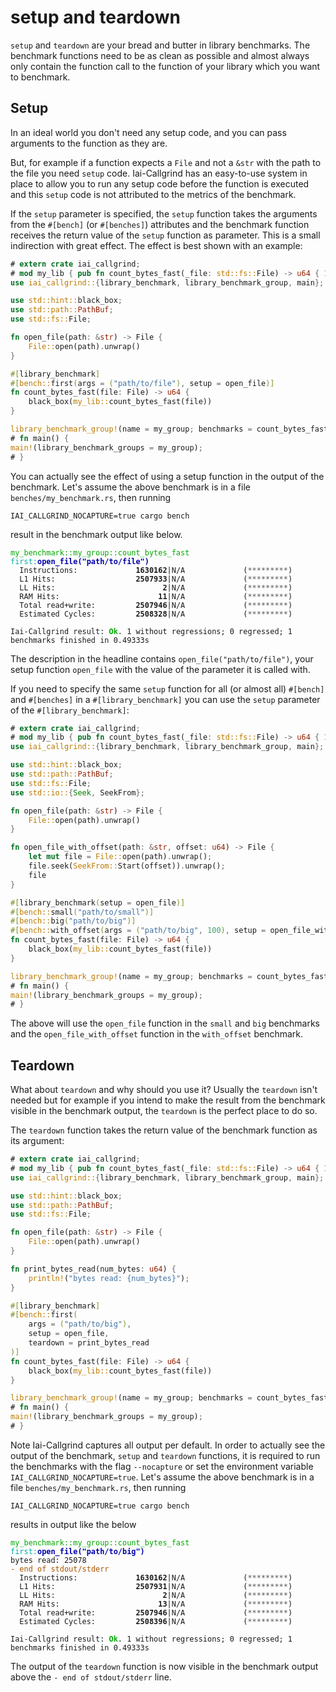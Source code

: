 <!-- markdownlint-disable MD041 MD033 -->

# setup and teardown

`setup` and `teardown` are your bread and butter in library benchmarks. The
benchmark functions need to be as clean as possible and almost always only
contain the function call to the function of your library which you want to
benchmark.

## Setup

In an ideal world you don't need any setup code, and you can pass arguments to
the function as they are.

But, for example if a function expects a `File` and not a `&str` with the path
to the file you need `setup` code. Iai-Callgrind has an easy-to-use system in
place to allow you to run any setup code before the function is executed and
this `setup` code is not attributed to the metrics of the benchmark.

If the `setup` parameter is specified, the `setup` function takes the arguments
from the `#[bench]` (or `#[benches]`) attributes and the benchmark function
receives the return value of the `setup` function as parameter. This is a small
indirection with great effect. The effect is best shown with an example:

```rust
# extern crate iai_callgrind;
# mod my_lib { pub fn count_bytes_fast(_file: std::fs::File) -> u64 { 1 } }
use iai_callgrind::{library_benchmark, library_benchmark_group, main};

use std::hint::black_box;
use std::path::PathBuf;
use std::fs::File;

fn open_file(path: &str) -> File {
    File::open(path).unwrap()
}

#[library_benchmark]
#[bench::first(args = ("path/to/file"), setup = open_file)]
fn count_bytes_fast(file: File) -> u64 {
    black_box(my_lib::count_bytes_fast(file))
}

library_benchmark_group!(name = my_group; benchmarks = count_bytes_fast);
# fn main() {
main!(library_benchmark_groups = my_group);
# }
```

You can actually see the effect of using a setup function in the output of the
benchmark. Let's assume the above benchmark is in a file
`benches/my_benchmark.rs`, then running

```shell
IAI_CALLGRIND_NOCAPTURE=true cargo bench
```

result in the benchmark output like below.

<pre><code class="hljs"><span style="color:#0A0">my_benchmark::my_group::count_bytes_fast</span> <span style="color:#0AA">first</span><span style="color:#0AA">:</span><b><span style="color:#00A">open_file("path/to/file")</span></b>
  Instructions:     <b>        1630162</b>|N/A             (<span style="color:#555">*********</span>)
  L1 Hits:          <b>        2507933</b>|N/A             (<span style="color:#555">*********</span>)
  LL Hits:          <b>              2</b>|N/A             (<span style="color:#555">*********</span>)
  RAM Hits:         <b>             11</b>|N/A             (<span style="color:#555">*********</span>)
  Total read+write: <b>        2507946</b>|N/A             (<span style="color:#555">*********</span>)
  Estimated Cycles: <b>        2508328</b>|N/A             (<span style="color:#555">*********</span>)

Iai-Callgrind result: <b><span style="color:#0A0">Ok</span></b>. 1 without regressions; 0 regressed; 1 benchmarks finished in 0.49333s</code></pre>

The description in the headline contains `open_file("path/to/file")`, your setup
function `open_file` with the value of the parameter it is called with.

If you need to specify the same `setup` function for all (or almost all)
`#[bench]` and `#[benches]` in a `#[library_benchmark]` you can use the `setup`
parameter of the `#[library_benchmark]`:

```rust
# extern crate iai_callgrind;
# mod my_lib { pub fn count_bytes_fast(_file: std::fs::File) -> u64 { 1 } }
use iai_callgrind::{library_benchmark, library_benchmark_group, main};

use std::hint::black_box;
use std::path::PathBuf;
use std::fs::File;
use std::io::{Seek, SeekFrom};

fn open_file(path: &str) -> File {
    File::open(path).unwrap()
}

fn open_file_with_offset(path: &str, offset: u64) -> File {
    let mut file = File::open(path).unwrap();
    file.seek(SeekFrom::Start(offset)).unwrap();
    file
}

#[library_benchmark(setup = open_file)]
#[bench::small("path/to/small")]
#[bench::big("path/to/big")]
#[bench::with_offset(args = ("path/to/big", 100), setup = open_file_with_offset)]
fn count_bytes_fast(file: File) -> u64 {
    black_box(my_lib::count_bytes_fast(file))
}

library_benchmark_group!(name = my_group; benchmarks = count_bytes_fast);
# fn main() {
main!(library_benchmark_groups = my_group);
# }
```

The above will use the `open_file` function in the `small` and `big` benchmarks
and the `open_file_with_offset` function in the `with_offset` benchmark.

## Teardown

What about `teardown` and why should you use it? Usually the `teardown` isn't
needed but for example if you intend to make the result from the benchmark
visible in the benchmark output, the `teardown` is the perfect place to do so.

The `teardown` function takes the return value of the benchmark function as its
argument:

```rust
# extern crate iai_callgrind;
# mod my_lib { pub fn count_bytes_fast(_file: std::fs::File) -> u64 { 1 } }
use iai_callgrind::{library_benchmark, library_benchmark_group, main};

use std::hint::black_box;
use std::path::PathBuf;
use std::fs::File;

fn open_file(path: &str) -> File {
    File::open(path).unwrap()
}

fn print_bytes_read(num_bytes: u64) {
    println!("bytes read: {num_bytes}");
}

#[library_benchmark]
#[bench::first(
    args = ("path/to/big"),
    setup = open_file,
    teardown = print_bytes_read
)]
fn count_bytes_fast(file: File) -> u64 {
    black_box(my_lib::count_bytes_fast(file))
}

library_benchmark_group!(name = my_group; benchmarks = count_bytes_fast);
# fn main() {
main!(library_benchmark_groups = my_group);
# }
```

Note Iai-Callgrind captures all output per default. In order to actually see the
output of the benchmark, `setup` and `teardown` functions, it is required to run
the benchmarks with the flag `--nocapture` or set the environment variable
`IAI_CALLGRIND_NOCAPTURE=true`. Let's assume the above benchmark is in a file
`benches/my_benchmark.rs`, then running

```shell
IAI_CALLGRIND_NOCAPTURE=true cargo bench
```

results in output like the below

<pre><code class="hljs"><span style="color:#0A0">my_benchmark::my_group::count_bytes_fast</span> <span style="color:#0AA">first</span><span style="color:#0AA">:</span><b><span style="color:#00A">open_file("path/to/big")</span></b>
bytes read: 25078
<span style="color:#A50">-</span> <span style="color:#A50">end of stdout/stderr</span>
  Instructions:     <b>        1630162</b>|N/A             (<span style="color:#555">*********</span>)
  L1 Hits:          <b>        2507931</b>|N/A             (<span style="color:#555">*********</span>)
  LL Hits:          <b>              2</b>|N/A             (<span style="color:#555">*********</span>)
  RAM Hits:         <b>             13</b>|N/A             (<span style="color:#555">*********</span>)
  Total read+write: <b>        2507946</b>|N/A             (<span style="color:#555">*********</span>)
  Estimated Cycles: <b>        2508396</b>|N/A             (<span style="color:#555">*********</span>)

Iai-Callgrind result: <b><span style="color:#0A0">Ok</span></b>. 1 without regressions; 0 regressed; 1 benchmarks finished in 0.49333s</code></pre>

The output of the `teardown` function is now visible in the benchmark output
above the `- end of stdout/stderr` line.
